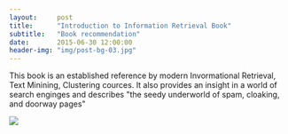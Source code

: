 ```yaml
---
layout:     post
title:      "Introduction to Information Retrieval Book"
subtitle:   "Book recommendation"
date:       2015-06-30 12:00:00
header-img: "img/post-bg-03.jpg"
---
```


<p>This book is an established reference by modern Invormational Retrieval, Text Minining, Clustering cources. It also provides an insight in a world of search enginges and describes "the seedy underworld of spam, cloaking, and doorway pages"</p>

<a href="http://www.amazon.com/gp/offer-listing/0521865719/ref=as_li_tl?ie=UTF8&camp=1789&creative=9325&creativeASIN=0521865719&linkCode=am2&tag=scofux-20&linkId=DRAQQYW7223ZHANB"><img border="0" src="http://ws-na.amazon-adsystem.com/widgets/q?_encoding=UTF8&ASIN=0521865719&Format=_SL250_&ID=AsinImage&MarketPlace=US&ServiceVersion=20070822&WS=1&tag=scofux-20" ></a><img src="http://ir-na.amazon-adsystem.com/e/ir?t=scofux-20&l=as2&o=1&a=0521865719" width="1" height="1" border="0" alt="" style="border:none !important; margin:0px !important;" />

